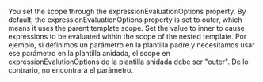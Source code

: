 You set the scope through the expressionEvaluationOptions property. By default, the expressionEvaluationOptions property is set to outer, which means it uses the parent template scope. Set the value to inner to cause expressions to be evaluated within the scope of the nested template.
Por ejemplo, si definimos un parámetro en la plantilla padre y necesitamos usar ese parámetro en la plantilla anidada, el scope en expressionEvalutionOptions de la plantilla anidada debe ser "outer". De lo contrario, no encontrará el parámetro.
